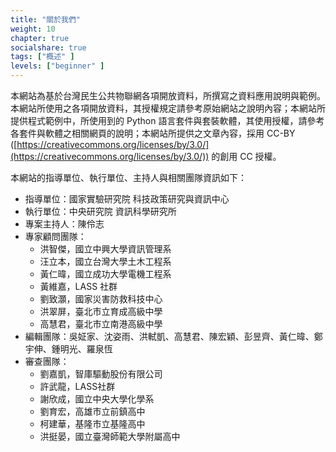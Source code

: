 ```yaml
---
title: "關於我們"
weight: 10
chapter: true
socialshare: true
tags: ["概述" ]
levels: ["beginner" ]
---
```



本網站為基於台灣民生公共物聯網各項開放資料，所撰寫之資料應用說明與範例。本網站所使用之各項開放資料，其授權規定請參考原始網站之說明內容；本網站所提供程式範例中，所使用到的 Python 語言套件與套裝軟體，其使用授權，請參考各套件與軟體之相關網頁的說明；本網站所提供之文章內容，採用 CC-BY ([https://creativecommons.org/licenses/by/3.0/](https://creativecommons.org/licenses/by/3.0/)) 的創用 CC 授權。

本網站的指導單位、執行單位、主持人與相關團隊資訊如下：

- 指導單位：國家實驗研究院 科技政策研究與資訊中心
- 執行單位：中央研究院 資訊科學研究所
- 專案主持人：陳伶志
- 專家顧問團隊：
    - 洪智傑，國立中興大學資訊管理系
    - 汪立本，國立台灣大學土木工程系
    - 黃仁暐，國立成功大學電機工程系
    - 黃維嘉，LASS 社群
    - 劉致灝，國家災害防救科技中心
    - 洪翠屏，臺北市立育成高級中學
    - 高慧君，臺北市立南港高級中學
- 編輯團隊：吳姃家、沈姿雨、洪軾凱、高慧君、陳宏穎、彭昱齊、黃仁暐、鄭宇伸、鍾明光、羅泉恆
- 審查團隊：
    - 劉嘉凱，智庫驅動股份有限公司
    - 許武龍，LASS社群
    - 謝欣成，國立中央大學化學系
    - 劉育宏，高雄市立前鎮高中
    - 柯建華，基隆市立基隆高中
    - 洪挺晏，國立臺灣師範大學附屬高中
    
